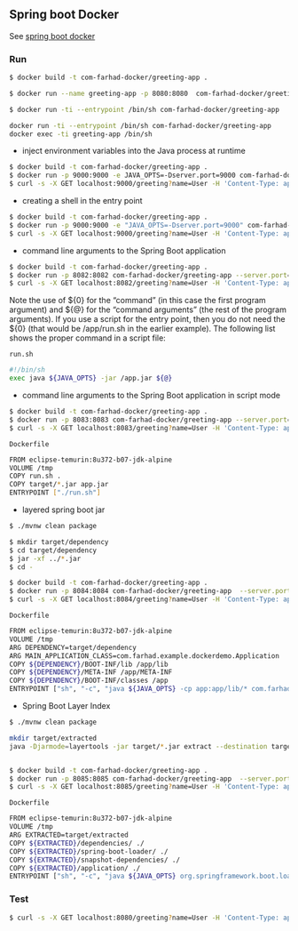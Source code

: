 ## Spring boot Docker

See [spring boot docker](https://spring.io/guides/topicals/spring-boot-docker/)

### Run

```sh
$ docker build -t com-farhad-docker/greeting-app .
```

```sh
$ docker run --name greeting-app -p 8080:8080  com-farhad-docker/greeting-app
```


```sh
$ docker run -ti --entrypoint /bin/sh com-farhad-docker/greeting-app
```

```sh
docker run -ti --entrypoint /bin/sh com-farhad-docker/greeting-app
docker exec -ti greeting-app /bin/sh
```

- inject environment variables into the Java process at runtime

```sh
$ docker build -t com-farhad-docker/greeting-app .
$ docker run -p 9000:9000 -e JAVA_OPTS=-Dserver.port=9000 com-farhad-docker/greeting-app
$ curl -s -X GET localhost:9000/greeting?name=User -H 'Content-Type: application/json'; echo
```

- creating a shell in the entry point

```sh
$ docker build -t com-farhad-docker/greeting-app .
$ docker run -p 9000:9000 -e "JAVA_OPTS=-Dserver.port=9000" com-farhad-docker/greeting-app
$ curl -s -X GET localhost:9000/greeting?name=User -H 'Content-Type: application/json'; echo
```

- command line arguments to the Spring Boot application

```sh
$ docker build -t com-farhad-docker/greeting-app .
$ docker run -p 8082:8082 com-farhad-docker/greeting-app --server.port=8082
$ curl -s -X GET localhost:8082/greeting?name=User -H 'Content-Type: application/json'; echo
```

Note the use of ${0} for the “command” (in this case the first program argument) and ${@} for the “command arguments” (the rest of the program arguments). If you use a script for the entry point, then you do not need the ${0} (that would be /app/run.sh in the earlier example). The following list shows the proper command in a script file:

`run.sh`

```sh
#!/bin/sh
exec java ${JAVA_OPTS} -jar /app.jar ${@}
```

- command line arguments to the Spring Boot application in script mode

```sh
$ docker build -t com-farhad-docker/greeting-app .
$ docker run -p 8083:8083 com-farhad-docker/greeting-app --server.port=8083
$ curl -s -X GET localhost:8083/greeting?name=User -H 'Content-Type: application/json'; echo
```

`Dockerfile`

```sh
FROM eclipse-temurin:8u372-b07-jdk-alpine
VOLUME /tmp
COPY run.sh .
COPY target/*.jar app.jar
ENTRYPOINT ["./run.sh"]
```

- layered spring boot jar

```sh
$ ./mvnw clean package

$ mkdir target/dependency
$ cd target/dependency
$ jar -xf ../*.jar
$ cd -

$ docker build -t com-farhad-docker/greeting-app .
$ docker run -p 8084:8084 com-farhad-docker/greeting-app  --server.port=8084
$ curl -s -X GET localhost:8084/greeting?name=User -H 'Content-Type: application/json'; echo
```

`Dockerfile`

```sh
FROM eclipse-temurin:8u372-b07-jdk-alpine
VOLUME /tmp
ARG DEPENDENCY=target/dependency
ARG MAIN_APPLICATION_CLASS=com.farhad.example.dockerdemo.Application
COPY ${DEPENDENCY}/BOOT-INF/lib /app/lib
COPY ${DEPENDENCY}/META-INF /app/META-INF
COPY ${DEPENDENCY}/BOOT-INF/classes /app
ENTRYPOINT ["sh", "-c", "java ${JAVA_OPTS} -cp app:app/lib/* com.farhad.example.dockerdemo.Application ${0} ${@}"]
```

- Spring Boot Layer Index

```sh
$ ./mvnw clean package

mkdir target/extracted
java -Djarmode=layertools -jar target/*.jar extract --destination target/extracted


$ docker build -t com-farhad-docker/greeting-app .
$ docker run -p 8085:8085 com-farhad-docker/greeting-app  --server.port=8085
$ curl -s -X GET localhost:8085/greeting?name=User -H 'Content-Type: application/json'; echo
```

`Dockerfile`

```sh
FROM eclipse-temurin:8u372-b07-jdk-alpine
VOLUME /tmp
ARG EXTRACTED=target/extracted
COPY ${EXTRACTED}/dependencies/ ./
COPY ${EXTRACTED}/spring-boot-loader/ ./
COPY ${EXTRACTED}/snapshot-dependencies/ ./
COPY ${EXTRACTED}/application/ ./
ENTRYPOINT ["sh", "-c", "java ${JAVA_OPTS} org.springframework.boot.loader.JarLauncher ${0} ${@}"]
```

### Test


```sh
$ curl -s -X GET localhost:8080/greeting?name=User -H 'Content-Type: application/json'; echo
```
